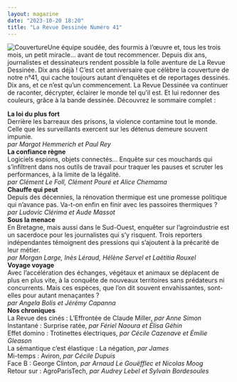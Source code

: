 ```yaml
---
layout: magazine
date: "2023-10-20 18:20"
title: "La Revue Dessinée Numéro 41"
---
```

![Couverture](/img/larevuedessinee-41.jpg)Une équipe soudée, des fourmis à l’œuvre et, tous les trois mois, un petit miracle… avant de tout recommencer. Depuis dix ans, journalistes et dessinateurs rendent possible la folle aventure de La Revue Dessinée. Dix ans déjà ! C’est cet anniversaire que célèbre la couverture de notre n°41, qui cache toujours autant d’enquêtes et de reportages dessinés. Dix ans, et ce n’est qu’un commencement. La Revue Dessinée va continuer de raconter, décrypter, éclairer le monde tel qu’il est. Et lui redonner des couleurs, grâce à la bande dessinée. Découvrez le sommaire complet :  
  
**La loi du plus fort**   
Derrière les barreaux des prisons, la violence contamine tout le monde. Celle que les surveillants exercent sur les détenus demeure souvent impunie.  
_par Margot Hemmerich et Paul Rey_   
**La confiance règne**   
Logiciels espions, objets connectés… Enquête sur ces mouchards qui s’infiltrent dans nos outils de travail pour traquer les pauses et scruter les performances, à la limite de la légalité.  
_par Clément Le Foll, Clément Pouré et Alice Chemama_   
**Chauffe qui peut**   
Depuis des décennies, la rénovation thermique est une promesse politique qui n’avance pas. Va-t-on enfin en finir avec les passoires thermiques ?  
_par Ludovic Clérima et Aude Massot_   
**Sous la menace**   
En Bretagne, mais aussi dans le Sud-Ouest, enquêter sur l’agroindustrie est un sacerdoce pour les journalistes qui s’y risquent. Trois reporters indépendantes témoignent des pressions qui s’ajoutent à la précarité de leur métier.  
_par Morgan Large, Inès Léraud, Hélène Servel et Laëtitia Rouxel_   
**Voyage voyage**   
Avec l’accélération des échanges, végétaux et animaux se déplacent de plus en plus vite, à la conquête de nouveaux territoires sans prédateurs ni concurrents. Mais ces espèces, que l’on dit souvent envahissantes, sont-elles pour autant menaçantes ?  
_par Angela Bolis et Jérémy Capanna_   
**Nos chroniques**   
La Revue des cinés : L’Effrontée de Claude Miller, _par Anne Simon_   
Instantané : Surprise ratée, _par Fériel Naoura et Élisa Géhin_   
Effet domino : Trotinettes électriques, _par Cécile Cazenave et Émilie Gleason_   
La sémantique c’est élastique : La négation, _par James_   
Mi-temps : Aviron, _par Cécile Dupuis_   
Face B : George Clinton, _par Arnaud Le Gouëfflec et Nicolas Moog_   
Retour sur : AgroParisTech, _par Audrey Lebel et Sylvain Bordesoules_